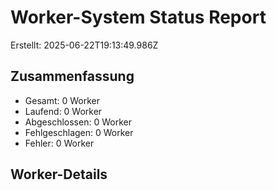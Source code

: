 # Worker-System Status Report

Erstellt: 2025-06-22T19:13:49.986Z

## Zusammenfassung

- Gesamt: 0 Worker
- Laufend: 0 Worker
- Abgeschlossen: 0 Worker
- Fehlgeschlagen: 0 Worker
- Fehler: 0 Worker

## Worker-Details

